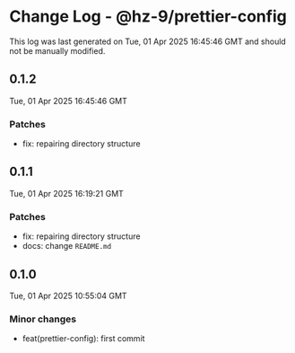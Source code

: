 # Change Log - @hz-9/prettier-config

This log was last generated on Tue, 01 Apr 2025 16:45:46 GMT and should not be manually modified.

## 0.1.2
Tue, 01 Apr 2025 16:45:46 GMT

### Patches

- fix: repairing directory structure

## 0.1.1
Tue, 01 Apr 2025 16:19:21 GMT

### Patches

- fix: repairing directory structure
- docs: change `README.md`

## 0.1.0
Tue, 01 Apr 2025 10:55:04 GMT

### Minor changes

- feat(prettier-config): first commit

